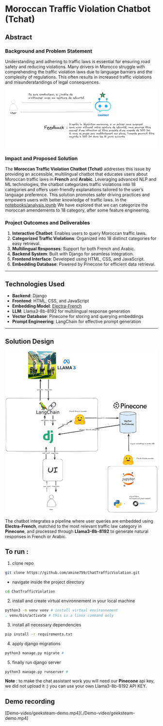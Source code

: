 # Moroccan Traffic Violation Chatbot (Tchat)

## Abstract

### Background and Problem Statement
Understanding and adhering to traffic laws is essential for ensuring road safety and reducing violations. Many drivers in Morocco struggle with comprehending the traffic violation laws due to language barriers and the complexity of regulations. This often results in increased traffic violations and misunderstandings of legal consequences.

![](chat-exp.png)

### Impact and Proposed Solution
The **Moroccan Traffic Violation Chatbot (Tchat)** addresses this issue by providing an accessible, multilingual chatbot that educates users about Moroccan traffic laws in **French** and **Arabic**. Leveraging advanced NLP and ML technologies, the chatbot categorizes traffic violations into 18 categories and offers user-friendly explanations tailored to the user’s language preference. This solution promotes safer driving practices and empowers users with better knowledge of traffic laws.
In the [notebooks/analysis.ipynb](./notebooks/analysis.ipynb) We have explored that we can categorize the moroccan amendements to 18 category, after some feature engineering.
### Project Outcomes and Deliverables
1. **Interactive Chatbot**: Enables users to query Moroccan traffic laws.
2. **Categorized Traffic Violations**: Organized into 18 distinct categories for easy retrieval.
3. **Multilingual Responses**: Support for both French and Arabic.
4. **Backend System**: Built with Django for seamless integration.
5. **Frontend Interface**: Developed using HTML, CSS, and JavaScript.
6. **Embedding Database**: Powered by Pinecone for efficient data retrieval.

---

## Technologies Used

- **Backend**: Django
- **Frontend**: HTML, CSS, and JavaScript
- **Embedding Model**: [Electra-French](https://huggingface.co/antoinelouis/biencoder-electra-base-mmarcoFR)
- **LLM**: Llama3-8b-8192 for multilingual response generation
- **Vector Database**: Pinecone for storing and querying embeddings
- **Prompt Engineering**: LangChain for effective prompt generation

---

## Solution Design

![System Design](design.png)

The chatbot integrates a pipeline where user queries are embedded using **Electra-French**, matched to the most relevant traffic law category in **Pinecone**, and processed through **Llama3-8b-8192** to generate natural responses in French or Arabic.


## To run : 
1. clone repo
```bash
git clone https://github.com/amine759/ChatTrafficViolation.git
```

- navigate inside the project directory 
```bash
cd ChatTrafficViolation
```

2. install and create virtual environnement in your local machine 
```bash
python3 -m venv venv # install virtual environnement
. venv/bin/activate # this is a linux command only
```

3. install all necessary dependencies 
```bash
pip install -r requirements.txt
```
4. apply django migrations
```bash
python3 manage.py migrate # 
```

5. finally run django server
```bash
python3 manage.py runserver # 
```
**Note** : to make the chat assistant work you will need our **Pinecone** api key, we did not upload it :)
you can use your own Llama3-8b-8192 API KEY.

## Demo recording 
[Demo-video/geeksteam-demo.mp4](./Demo-video/geeksteam-demo.mp4] 
